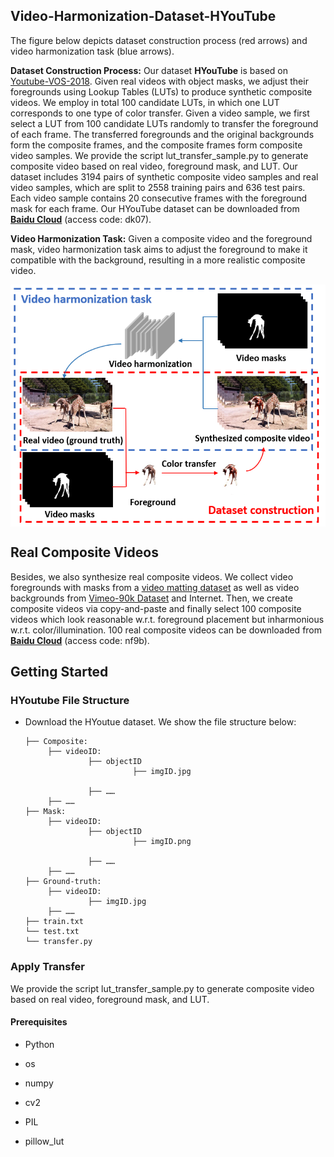 ## Video-Harmonization-Dataset-HYouTube

The  figure below depicts dataset construction process (red arrows) and video harmonization task (blue arrows).

**Dataset Construction Process:** Our dataset **HYouTube** is based on [Youtube-VOS-2018](https://youtube-vos.org/challenge/2018/). Given real videos with object masks, we adjust their foregrounds using Lookup Tables (LUTs) to produce synthetic composite videos. We employ in total 100 candidate LUTs, in which one LUT corresponds to one type of color transfer. 
Given a video sample, we first select a LUT from 100 candidate LUTs randomly to transfer the foreground of each frame. The transferred foregrounds and the original backgrounds form the composite frames, and the composite frames form composite video samples. We provide the script lut_transfer_sample.py to generate composite video based on real video, foreground mask, and LUT.
Our dataset includes 3194 pairs of synthetic composite video samples and real video samples, which are split to 2558 training pairs and 636 test pairs. Each video sample contains 20 consecutive frames with the foreground mask for each frame.  Our HYouTube dataset can be downloaded from [**Baidu Cloud**](https://pan.baidu.com/s/1LG15_3M4ISSyhRiVa6coig) (access code: dk07). 

**Video Harmonization Task:** Given a composite video and the foreground mask, video harmonization task aims to adjust the foreground to make it compatible with the background, resulting in a more realistic composite video. 

<img src='Example/dataset_construction.png' align="center" width=512>



## Real Composite Videos

Besides, we also synthesize  real  composite videos.  We collect  video  foregrounds  with  masks from  a  [video  matting  dataset](https://github.com/nowsyn/DVM)  as  well  as video backgrounds from [Vimeo-90k Dataset](http://toflow.csail.mit.edu/)  and  Internet.  Then,  we  create  composite  videos  via copy-and-paste and finally select 100 composite videos which look reasonable w.r.t. foreground  placement  but  inharmonious w.r.t. color/illumination.  100 real composite videos can be downloaded from [**Baidu Cloud**](https://pan.baidu.com/s/1ID7QDt1IkjT3plV1W-f8hg) (access code: nf9b).



## Getting Started

### HYoutube File Structure
- Download the HYoutue dataset. We show the file structure below:

  ```
  ├── Composite: 
       ├── videoID: 
                ├── objectID
                          ├── imgID.jpg
                
                ├── ……
       ├── ……
  ├── Mask: 
       ├── videoID: 
                ├── objectID
                          ├── imgID.png
                
                ├── ……
       ├── ……
  ├── Ground-truth: 
       ├── videoID: 
                ├── imgID.jpg
       ├── ……
  ├── train.txt
  └── test.txt
  └── transfer.py
  ```
  
### Apply Transfer
We provide the script lut_transfer_sample.py to generate composite video based on real video, foreground mask, and LUT.
#### Prerequisites
- Python 

- os

- numpy

- cv2

- PIL

- pillow_lut

